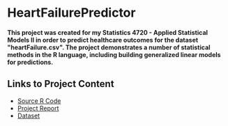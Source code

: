 # HeartFailurePredictor


#### This project was created for my Statistics 4720 - Applied Statistical Models II in order to predict healthcare outcomes for the dataset "heartFailure.csv". The project demonstrates a number of statistical methods in the R language, including building generalized linear models for predictions.

## Links to Project Content
* [Source R Code](/Project.R)
* [Project Report](/Report.pdf)
* [Dataset](/heartFailure.csv)



